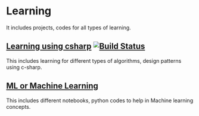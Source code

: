 # Learning
It includes projects, codes for all types of learning. 

## [Learning using csharp](Learning/README.md) [![Build Status](https://dev.azure.com/agarwalpeeush/Learning/_apis/build/status/agarwal-peeush.Learning?branchName=master)](https://dev.azure.com/agarwalpeeush/Learning/_build/latest?definitionId=1&branchName=master)
This includes learning for different types of algorithms, design patterns using c-sharp. 

## [ML or Machine Learning](ML/README.md)
This includes different notebooks, python codes to help in Machine learning concepts. 
